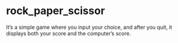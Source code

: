 # rock_paper_scissor
It’s a simple game where you input your choice, and after you quit, it displays both your score and the computer’s score.
